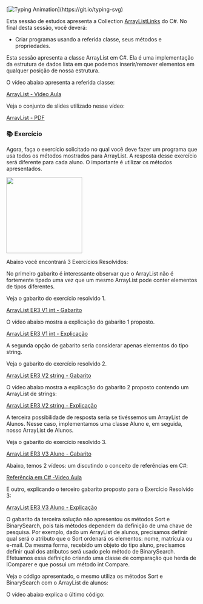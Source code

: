 [![Typing Animation](https://readme-typing-svg.herokuapp.com?color=DBB6EEFF&size=28&duration=7200&center=true&vCenter=true&width=1000&lines=UNIDADE+1;+Tema+2;ArrayList;)](https://git.io/typing-svg)


Esta sessão de estudos apresenta a Collection [ArrayListLinks](https://learn.microsoft.com/pt-br/dotnet/api/system.collections.arraylist?view=net-5.0) do C#. No final desta sessão, você deverá:

- Criar programas usando a referida classe, seus métodos e propriedades.

Esta sessão apresenta a classe ArrayList em C#. Ela é uma implementação da estrutura de dados lista em que podemos inserir/remover elementos em qualquer posição de nossa estrutura. 

O vídeo abaixo apresenta a referida classe:

[ArrayList - Video Aula]()

Veja o conjunto de slides utilizado nesse vídeo:

[ArrayList - PDF]()

<h3> 📚 Exercício</h3>

Agora, faça o exercício solicitado no qual você deve fazer um programa que usa todos os métodos mostrados para ArrayList. A resposta desse exercício será diferente para cada aluno. O importante é utilizar os métodos apresentados.

<img src="https://media.giphy.com/media/WMRb9p6N4mtIRtE2zr/giphy.gif" width="200">

Abaixo você encontrará 3 Exercícios Resolvidos:

No primeiro gabarito é interessante observar que o ArrayList não é fortemente tipado uma vez que um mesmo ArrayList pode conter elementos de tipos diferentes. 

Veja o gabarito do exercício resolvido 1. 

[ArrayList ER3 V1 int - Gabarito](https://replit.com/@maxdovalmachado/ExercicioResolvido03)

O vídeo abaixo mostra a explicação do gabarito 1 proposto.

[ArrayList ER3 V1 int - Explicação]()

A segunda opção de gabarito seria considerar apenas elementos do tipo string.

Veja o gabarito do exercício resolvido 2.

[ArrayList ER3 V2 string - Gabarito](https://replit.com/@maxdovalmachado/ExercicioResolvido03-V2-ComString)

O vídeo abaixo mostra a explicação do gabarito 2 proposto contendo um ArrayList de strings: 

[ArrayList ER3 V2 string - Explicação]()

A terceira possibilidade de resposta seria se tivéssemos um ArrayList de Alunos. Nesse caso, implementamos uma classe Aluno e, em seguida, nosso ArrayList de Alunos. 

Veja o gabarito do exercício resolvido 3.

[ArrayList ER3 V3 Aluno - Gabarito](https://replit.com/@maxdovalmachado/ExercicioResolvido03-V3-ComAluno)

Abaixo, temos 2 vídeos: um discutindo o conceito de referências em C#:

[Referência em C# -Video Aula]()

E outro, explicando o terceiro gabarito proposto para o Exercício Resolvido 3:

[ArrayList ER3 V3 Aluno - Explicação]()

O gabarito da terceira solução não apresentou os métodos Sort e BinarySearch, pois tais métodos dependem da definição de uma chave de pesquisa. Por exemplo, dado um ArrayList de alunos, precisamos definir qual será o atributo que o Sort ordenará os elementos: nome, matrícula ou e-mail. Da mesma forma, recebido um objeto do tipo aluno, precisamos definir qual dos atributos será usado pelo método de BinarySearch. Efetuamos essa definição criando uma classe de comparação que herda de IComparer e que possui um método int Compare. 

Veja o código apresentado, o mesmo utiliza os métodos Sort e BinarySearch com o ArrayList de alunos: 

O vídeo abaixo explica o último código:



 

